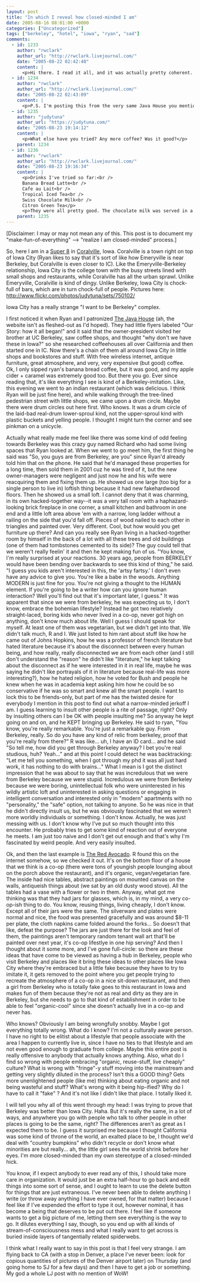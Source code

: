```yaml
---
layout: post
title: "In which I reveal how closed-minded I am"
date: 2005-08-16 08:01:00 +0000
categories: ["Uncategorized"]
tags: ["berkeley", "hotel", "iowa", "ryan", "sad"]
comments:
  - id: 1233
    author: "rwclark"
    author_url: "http://rwclark.livejournal.com/"
    date: "2005-08-22 02:42:40"
    content: |
      <p>Hi there. I read it all, and it was actually pretty coherent. But then again, I was there.</p>
  - id: 1234
    author: "rwclark"
    author_url: "http://rwclark.livejournal.com/"
    date: "2005-08-22 02:43:09"
    content: |
      <p>P.S. I'm posting this from the very same Java House you mention in your post.</p>
  - id: 1235
    author: "judytuna"
    author_url: "https://judytuna.com/"
    date: "2005-08-23 19:14:12"
    content: |
      <p>What else have you tried? Any more coffee? Was it good?</p>
    parent: 1234
  - id: 1236
    author: "rwclark"
    author_url: "http://rwclark.livejournal.com/"
    date: "2005-08-23 19:16:34"
    content: |
      <p>Drinks I've tried so far:<br />
      Banana Bread Latte<br />
      Cafe au Lait<br />
      Tropical Iced Tea<br />
      Swiss Chocolate Milk<br />
      Citron Green Tea</p>
      <p>They were all pretty good. The chocolate milk was served in a co-op style jar just like at the Red Avocado.</p>
    parent: 1235
---
```


[Disclaimer: I may or may not mean any of this. This post is to document my "make-fun-of-everything" --> "realize I am closed-minded" process.]

So, here I am in a [Super 8](http://www.icccvb.org/members_details.asp?I=53) in [Coralville](http://maps.google.com/maps?q=611+1st+Ave,+Coralville,+IA+52241&spn=0.018758,0.028865&hl=en), Iowa. Coralville is a town right on top of Iowa City (Ryan likes to say that it's sort of like how Emeryville is near Berkeley, but Coralville is even closer to IC). Like the Emeryville-Berkeley relationship, Iowa City is the college town with the busy streets lined with small shops and restaurants, while Coralville has all the urban sprawl. Unlike Emeryville, Coralville is kind of dingy. Unlike Berkeley, Iowa City is chock-full of bars, which are in turn chock-full of people. Pictures here: http://www.flickr.com/photos/judytuna/sets/750102/

Iowa City has a really strange "I want to be Berkeley" complex. 

I first noticed it when Ryan and I patronized [The Java House](http://www.thejavahouse.com/) (ah, the website isn't as fleshed-out as I'd hoped). They had little flyers labeled "Our Story: how it all began!" and it said that the owner-president visited her brother at UC Berkeley, saw coffee shops, and thought "why don't we have these in Iowa?" so she researched coffeehouses all over California and then started one in IC. Now there's a chain of them all around Iowa City in little shops and bookstores and stuff. With free wireless internet, antique furniture, great atmosphere, and very, very expensive (but good) coffee. Ok, I only sipped ryan's banana bread coffee, but it was good, and my apple cider + caramel was extremely good too. But there you go. Ever since reading that, it's like everything I see is kind of a Berkeley-imitation. Like, this evening we went to an indian restaurant (which was delicious. I think Ryan will be just fine here), and while walking through the tree-lined pedestrian street with little shops, we came upon a drum circle. Maybe there were drum circles out here first. Who knows. It was a drum circle of the laid-bad real-drum lower-sproul kind, not the upper-sproul kind with plastic buckets and yelling people. I thought I might turn the corner and see pinkman on a unicycle.

Actually what really made me feel like there was some kind of odd feeling towards Berkeley was this crazy guy named Richard who had some living spaces that Ryan looked at. When we went to go meet him, the first thing he said was "So, you guys are from Berkeley, are you" since Ryan'd already told him that on the phone. He said that he'd managed these properties for a long time, then sold them in 2001 cuz he was tired of it, but the new owner-managers were negligent and just now he and his wife were reacquiring them and fixing them up. He showed us one large (too big for a single person to live in) loftish thing because it had new fakehardwood floors. Then he showed us a small loft. I cannot deny that it was charming, in its own hacked-together way--it was a very tall room with a haphazard-looking brick fireplace in one corner, a small kitchen and bathroom in one end and a little loft area above 'em with a narrow, long ladder without a railing on the side that you'd fall off. Pieces of wood nailed to each other in triangles and painted over. Very different. Cool, but how would you get furniture up there? And can you really see Ryan living in a hacked-together room by himself in the back of a lot with all these trees and old buildings (one of them had tombstones cemented to its side)? The guy could tell that we weren't really feelin' it and then he kept making fun of us. "You know, I'm really surprised at your reactions. 30 years ago, people from BERKELEY would have been bending over backwards to see this kind of thing," he said. "I guess you kids aren't interested in this, the 'artsy fartsy.' I don't even have any advice to give you. You're like a babe in the woods. Anything MODERN is just fine for you. You're not giving a thought to the HUMAN element. If you're going to be a writer how can you ignore human interaction? Well you'll find out that it's important later, I guess." It was apparent that since we were from berkeley, he was expecting us to, I don't know, embrace the bohemian lifestyle? Instead he got two relatively straight-laced, boring kids who never lived in a co-op, never got high on anything, don't know much about life. Well I guess I should speak for myself. At least one of them was vegetarian, but we didn't get into that. We didn't talk much, R and I. We just listed to him rant about stuff like how he came out of Johns Hopkins, how he was a professor of french literature but hated literature because it's about the disconnect between every human being, and how really, really disconnected we are from each other (and I still don't understand the "reason" he didn't like "literature," he kept talking about the disconnect as if he were interested in it in real life, maybe he was saying he didn't like portrayals of it in literature because real-life was more interesting?), how he hated religion, how he voted for Bush and people he knew when he was in academia kept asking him how he could be so conservative if he was so smart and knew all the smart people. I want to lock this to be friends-only, but part of me has the twisted desire for everybody I mention in this post to find out what a narrow-minded jerkoff I am. I guess learning to insult other people is a rite of passage, right? Only by insulting others can I be OK with people insulting me? So anyway he kept going on and on, and he KEPT bringing up Berkeley. He said to ryan, "You know, you're really remarkable. You're just a remarkable guy. From Berkeley, really. So do you have any kind of relic from berkeley, proof that you're really from there?" R was like... uh, I have an ID card... and he said "So tell me, how did you get through Berkeley anyway? I bet you're real studious, huh? Yeah..." and at this point I could detect he was backtracking: "Let me tell you something, when I got through my phd it was all just hard work, it has nothing to do with brains..." What I mean is I got the distinct impression that he was about to say that he was incredulous that we were from Berkeley because we were stupid. Incredulous we were from Berkeley because we were boring, unintellectual folk who were uninterested in his wildly artistic loft and uninterested in asking questions or engaging in intelligent conversation and interested only in "modern" apartments with no "personality," the "safe" option, not talking to anyone. So he was nice in that he didn't directly insult us, but he was obviously fascinated that we weren't more worldly individuals or something. I don't know. Actually, he was just messing with us. I don't know why I've put so much thought into this encounter. He probably tries to get some kind of reaction out of everyone he meets. I am just too naive and I don't get out enough and that's why I'm fascinated by weird people. And very easily insulted.

Ok, and then the last example is [The Red Avocado](http://www.theredavocado.com/). R found this on the internet somehow, so we checked it out. It's on the bottom floor of a house that we think is a co-op (there were tons of youngish people lounging about on the porch above the restaurant), and it's organic, vegan/vegetarian fare. The inside had nice tables, abstract paintings on mounted canvas on the walls, antiqueish things about (we sat by an old dusty wood stove). All the tables had a vase with a flower or two in them. Anyway, what got me thinking was that they had jars for glasses, which is, in my mind, a very co-op-ish thing to do. You know, reusing things, living cheaply, I don't know. Except all of their jars were the same. The silverware and plates were normal and nice, the food was presented gracefully and was around $8-11 per plate, the cloth napkins came folded around the forks... So doesn't that like, defeat the purpose? The jars are just there for the look and feel of them, the paintings aren't temporary random tenant wall art that'll be painted over next year, it's co-op lifestlye in one hip serving? And then I thought about it some more, and I've gone full-circle: so there are these ideas that have come to be viewed as having a hub in Berkeley, people who visit Berkeley and places like it bring these ideas to other places like Iowa City where they're embraced but a little fake because they have to try to imitate it, it gets removed to the point where you get people trying to recreate the atmosphere of a co-op in a nice sit-down restaurant, and then a girl from Berkeley who is totally fake goes to this restaurant in Iowa and makes fun of them because they're not as real and dirty as they are in Berkeley, but she needs to go to that kind of establishment in order to be able to feel "organic-cool" since she doesn't actually live in a co-op and never has.

Who knows? Obviously I am being wrongfully snobby. Maybe I got everything totally wrong. What do I know? I'm not a culturally aware person. I have no right to be elitist about a lifestyle that people associate with the area I happen to currently live in, since I have no ties to that lifestyle and am not even good enough to graduate from college. Maybe this entire post is really offensive to anybody that actually knows anything. Also, what do I find so wrong with people embracing "organic, reuse-stuff, live cheaply" culture? What is wrong with "fringe"-y stuff moving into the mainstream and getting very slightly diluted in the process? Isn't this a GOOD thing? Gets more unenlightened people (like me) thinking about eating organic and not being wasteful and stuff? What's wrong with it being hip-ified? Why do I have to call it "fake" ? And it's not like I didn't like that place. I totally liked it.

I will tell you why all of this went through my head: I was trying to prove that Berkeley was better than Iowa City. Haha. But it's really the same, in a lot of ways, and anywhere you go with people who talk to other people in other places is going to be the same, right? The differences aren't as great as I expected them to be. I guess it surprised me because I thought California was some kind of throne of the world, an exalted place to be, I thought we'd deal with "country bumpkins" who didn't recycle or don't know what minorities are but really... ah, the little girl sees the world shrink before her eyes. I'm more closed-minded than my own stereotype of a closed-minded hick.

You know, if I expect anybody to ever read any of this, I should take more care in organization. It would just be an extra half-hour to go back and edit things into some sort of sense, and I ought to learn to use the delete button for things that are just extraneous. I've never been able to delete anything I write (or throw away anything I have ever owned, for that matter) because I feel like if I've expended the effort to type it out, however nominal, it has become a being that deserves to be put out there. I feel like if someone wants to get a big picture of me, letting them see everything is the way to go. It dilutes everything I say, though, so you end up with all kinds of stream-of-consciousness mess and what I really want to get across is buried inside layers of tangentially related spiderwebs. 

I think what I really want to say in this post is that I feel very strange. I am flying back to CA (with a stop in Denver, a place I've never been: look for copious quantities of pictures of the Denver airport later) on Thursday (and going home to SJ for a few days) and then I have to get a job or something. My god a whole LJ post with no mention of WoW!